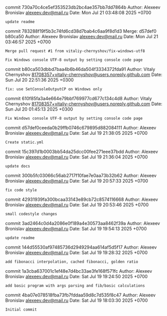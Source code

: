 commit 730a70c4ce5ef353523db2bc4ae357bb7dd7864b
Author: Alexeev Bronislav <alexeev.dev@mail.ru>
Date:   Mon Jul 21 03:48:08 2025 +0700

    update readme

commit 783288f19f5b3c74fd6cd38d7bab4c6aa9f8d1d3
Merge: d57def0 b80ca50
Author: Alexeev Bronislav <alexeev.dev@mail.ru>
Date:   Mon Jul 21 03:46:57 2025 +0700

    Merge pull request #1 from vitaliy-chernyshov/fix-windows-utf8
    
    Fix Windows console UTF-8 output by setting console code page

commit b80ca503dbbd7baa4b6b46da504f3334372fda91
Author: Vitaly Chernyshov <81708357+vitaliy-chernyshov@users.noreply.github.com>
Date:   Sun Jul 20 22:51:36 2025 +0300

    fix: use SetConsoleOutputCP on Windows only

commit 610f85fa3a4e664e79bbf769977cd677c134c4d8
Author: Vitaly Chernyshov <81708357+vitaliy-chernyshov@users.noreply.github.com>
Date:   Sun Jul 20 01:45:13 2025 +0300

    Fix Windows console UTF-8 output by setting console code page

commit d57def0ceeda0b29ffb0746c679895d882084111
Author: Alexeev Bronislav <alexeev.dev@mail.ru>
Date:   Sat Jul 19 21:38:05 2025 +0700

    Create static.yml

commit 15c397d1b0003bb54da25dcc00fee271eee37bdd
Author: Alexeev Bronislav <alexeev.dev@mail.ru>
Date:   Sat Jul 19 21:36:04 2025 +0700

    update docs

commit 300b5fc03066c56ab2717f10fae7e0aa73b32b62
Author: Alexeev Bronislav <alexeev.dev@mail.ru>
Date:   Sat Jul 19 20:57:33 2025 +0700

    fix code style

commit 42931939fa300bcaa33143e89cb72c8574116668
Author: Alexeev Bronislav <alexeev.dev@mail.ru>
Date:   Sat Jul 19 20:53:46 2025 +0700

    small codestyle changes

commit 3ad2464c0d4a2086e0f189a4e30573aa8462f39a
Author: Alexeev Bronislav <alexeev.dev@mail.ru>
Date:   Sat Jul 19 19:54:13 2025 +0700

    update readme

commit 144d55530af97485736d2949294aa614af5d5f17
Author: Alexeev Bronislav <alexeev.dev@mail.ru>
Date:   Sat Jul 19 19:28:32 2025 +0700

    add fibonacci interpolation, cached fibonacci, golden ratio

commit 1a3cba637001c1ef48e7d4bc33ae3fe168f571fc
Author: Alexeev Bronislav <alexeev.dev@mail.ru>
Date:   Sat Jul 19 19:24:50 2025 +0700

    add basic program with args parsing and fib/basic calculations

commit 4ba07e078518fba73fb7fddaa59d8c7d535f8c47
Author: Alexeev Bronislav <alexeev.dev@mail.ru>
Date:   Sat Jul 19 18:03:30 2025 +0700

    Initial commit
